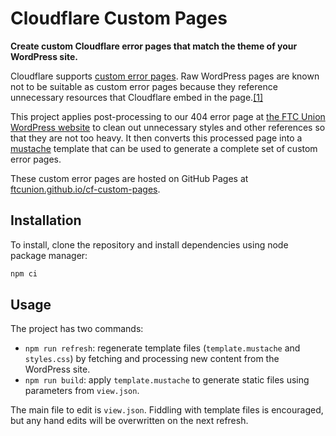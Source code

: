 # Cloudflare Custom Pages

**Create custom Cloudflare error pages that match the theme of your WordPress site.**

Cloudflare supports [custom error pages](https://developers.cloudflare.com/rules/custom-errors/). Raw WordPress pages are known not to be suitable as custom error pages because they reference unnecessary resources that Cloudflare embed in the page.[[1]](https://community.cloudflare.com/t/custom-error-page-how-to-insert-error-tokens-on-wordpress/202675/4)

This project applies post-processing to our 404 error page at [the FTC Union WordPress website](https://www.ftcunion.org) to clean out unnecessary styles and other references so that they are not too heavy. It then converts this processed page into a [mustache](https://mustache.github.io/) template that can be used to generate a complete set of custom error pages.

These custom error pages are hosted on GitHub Pages at [ftcunion.github.io/cf-custom-pages](https://ftcunion.github.io/cf-custom-pages/).

## Installation

To install, clone the repository and install dependencies using node package manager:

```sh
npm ci
```

## Usage

The project has two commands: 

- `npm run refresh`: regenerate template files (`template.mustache` and `styles.css`) by fetching and processing new content from the WordPress site.
- `npm run build`: apply `template.mustache` to generate static files using parameters from `view.json`.

The main file to edit is `view.json`. Fiddling with template files is encouraged, but any hand edits will be overwritten on the next refresh.
